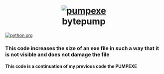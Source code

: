<h1 align="center">
  <br>
  <a href="https://github.com/WaWeNoel"><img src="https://i.imgur.com/jHtMKi7.png" alt="pumpexe"></a>
  <br>
  bytepump
  <br>
</h1>
  <a href="https://www.python.org/">
     <img src="https://img.shields.io/badge/Python-3776AB?logo=python&logoColor=fff" alt="python.org">
  </a>
  <br>
  
### This code increases the size of an exe file in such a way that it is not visible and does not damage the file
#### This code is a continuation of my previous code the PUMPEXE
